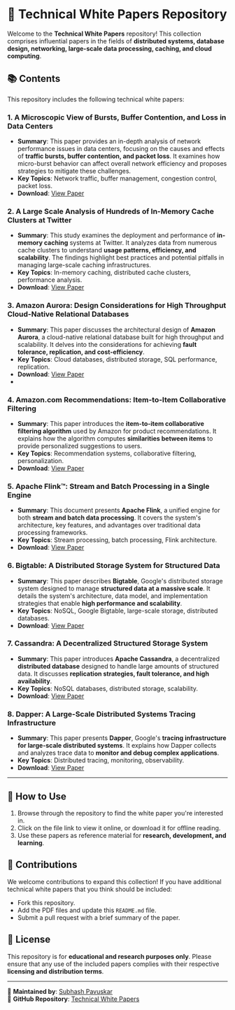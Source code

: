 # 📄 Technical White Papers Repository
Welcome to the **Technical White Papers** repository! This collection comprises influential papers in the fields of **distributed systems, database design, networking, large-scale data processing, caching, and cloud computing**.

## 📚 Contents

This repository includes the following technical white papers:

### 1. A Microscopic View of Bursts, Buffer Contention, and Loss in Data Centers  
   - **Summary**: This paper provides an in-depth analysis of network performance issues in data centers, focusing on the causes and effects of **traffic bursts, buffer contention, and packet loss**. It examines how micro-burst behavior can affect overall network efficiency and proposes strategies to mitigate these challenges.
   - **Key Topics**: Network traffic, buffer management, congestion control, packet loss.
   - **Download**: [View Paper](./path-to-file.pdf)
     
### 2. A Large Scale Analysis of Hundreds of In-Memory Cache Clusters at Twitter  
   - **Summary**: This study examines the deployment and performance of **in-memory caching** systems at Twitter. It analyzes data from numerous cache clusters to understand **usage patterns, efficiency, and scalability**. The findings highlight best practices and potential pitfalls in managing large-scale caching infrastructures.
   - **Key Topics**: In-memory caching, distributed cache clusters, performance analysis.
   - **Download**: [View Paper](./path-to-file.pdf)


### 3. Amazon Aurora: Design Considerations for High Throughput Cloud-Native Relational Databases  
   - **Summary**: This paper discusses the architectural design of **Amazon Aurora**, a cloud-native relational database built for high throughput and scalability. It delves into the considerations for achieving **fault tolerance, replication, and cost-efficiency**.
   - **Key Topics**: Cloud databases, distributed storage, SQL performance, replication.
   - **Download**: [View Paper](./path-to-file.pdf)
   - 

     

### 4. Amazon.com Recommendations: Item-to-Item Collaborative Filtering  
   - **Summary**: This paper introduces the **item-to-item collaborative filtering algorithm** used by Amazon for product recommendations. It explains how the algorithm computes **similarities between items** to provide personalized suggestions to users.
   - **Key Topics**: Recommendation systems, collaborative filtering, personalization.
   - **Download**: [View Paper](./path-to-file.pdf)

### 5. Apache Flink™: Stream and Batch Processing in a Single Engine  
   - **Summary**: This document presents **Apache Flink**, a unified engine for both **stream and batch data processing**. It covers the system's architecture, key features, and advantages over traditional data processing frameworks.
   - **Key Topics**: Stream processing, batch processing, Flink architecture.
   - **Download**: [View Paper](./path-to-file.pdf)

### 6. Bigtable: A Distributed Storage System for Structured Data  
   - **Summary**: This paper describes **Bigtable**, Google's distributed storage system designed to manage **structured data at a massive scale**. It details the system's architecture, data model, and implementation strategies that enable **high performance and scalability**.
   - **Key Topics**: NoSQL, Google Bigtable, large-scale storage, distributed databases.
   - **Download**: [View Paper](./path-to-file.pdf)

### 7. Cassandra: A Decentralized Structured Storage System  
   - **Summary**: This paper introduces **Apache Cassandra**, a decentralized **distributed database** designed to handle large amounts of structured data. It discusses **replication strategies, fault tolerance, and high availability**.
   - **Key Topics**: NoSQL databases, distributed storage, scalability.
   - **Download**: [View Paper](./path-to-file.pdf)

### 8. Dapper: A Large-Scale Distributed Systems Tracing Infrastructure  
   - **Summary**: This paper presents **Dapper**, Google's **tracing infrastructure for large-scale distributed systems**. It explains how Dapper collects and analyzes trace data to **monitor and debug complex applications**.
   - **Key Topics**: Distributed tracing, monitoring, observability.
   - **Download**: [View Paper](./path-to-file.pdf)

---

## 📖 How to Use

1. Browse through the repository to find the white paper you're interested in.
2. Click on the file link to view it online, or download it for offline reading.
3. Use these papers as reference material for **research, development, and learning**.

## 🤝 Contributions

We welcome contributions to expand this collection! If you have additional technical white papers that you think should be included:

- Fork this repository.
- Add the PDF files and update this `README.md` file.
- Submit a pull request with a brief summary of the paper.

## 📜 License

This repository is for **educational and research purposes only**. Please ensure that any use of the included papers complies with their respective **licensing and distribution terms**.

---

🚀 **Maintained by**: [Subhash Pavuskar](https://github.com/SubhashPavuskar)  
🔗 **GitHub Repository**: [Technical White Papers](https://github.com/SubhashPavuskar/technicalpaper)

